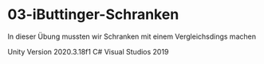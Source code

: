# 03-iButtinger-Schranken
In dieser Übung mussten wir Schranken mit einem Vergleichsdings machen

Unity Version 2020.3.18f1
C#
Visual Studios 2019
